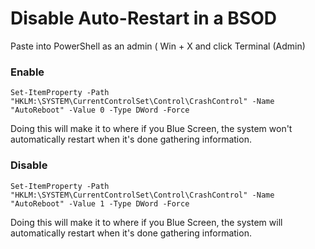 # Disable Auto-Restart in a BSOD

Paste into PowerShell as an admin ( Win + X and click Terminal (Admin)

### Enable
```
Set-ItemProperty -Path "HKLM:\SYSTEM\CurrentControlSet\Control\CrashControl" -Name "AutoReboot" -Value 0 -Type DWord -Force
```
Doing this will make it to where if you Blue Screen, the system won't automatically restart when it's done gathering information.

### Disable
```
Set-ItemProperty -Path "HKLM:\SYSTEM\CurrentControlSet\Control\CrashControl" -Name "AutoReboot" -Value 1 -Type DWord -Force
```
Doing this will make it to where if you Blue Screen, the system will automatically restart when it's done gathering information.
